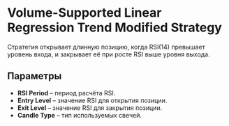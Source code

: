 # Volume-Supported Linear Regression Trend Modified Strategy

Стратегия открывает длинную позицию, когда RSI(14) превышает уровень входа, и закрывает её при росте RSI выше уровня выхода.

## Параметры
- **RSI Period** – период расчёта RSI.
- **Entry Level** – значение RSI для открытия позиции.
- **Exit Level** – значение RSI для закрытия позиции.
- **Candle Type** – тип используемых свечей.
